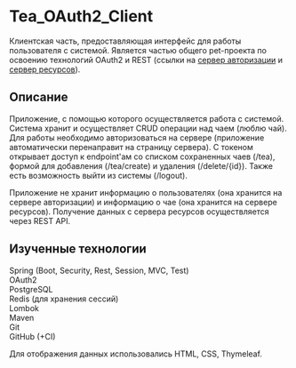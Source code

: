 # Tea_OAuth2_Client
Клиентская часть, предоставляющая интерфейс для работы пользователя с системой. 
Является частью общего pet-проекта по освоению технологий OAuth2 и REST 
(ссылки на [сервер авторизации](https://github.com/Cracaziabra/Tea_OAuth2_AuthServer) и [сервер ресурсов](https://github.com/Cracaziabra/Tea_OAuth2_ResourceServer)).

## Описание
Приложение, с помощью которого осуществляется работа с системой. Система хранит и осуществляет CRUD операции над чаем (люблю чай).
Для работы необходимо авторизоваться на сервере (приложение автоматически перенаправит на страницу сервера).
С токеном открывает доступ к endpoint'ам со списком сохраненных чаев (/tea), формой для добавления (/tea/create) и удаления (/delete/{id}).
Также есть возможность выйти из системы (/logout).

Приложение не хранит информацию о пользователях (она хранится на сервере авторизации) и информацию о чае (она хранится на сервере ресурсов).
Получение данных c сервера ресурсов осуществляется через REST API.

## Изученные технологии
Spring (Boot, Security, Rest, Session, MVC, Test)\
OAuth2\
PostgreSQL\
Redis (для хранения сессий)\
Lombok\
Maven\
Git\
GitHub (+CI)

Для отображения данных использовались HTML, CSS, Thymeleaf.
